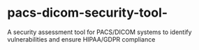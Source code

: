 # pacs-dicom-security-tool-
A security assessment tool for PACS/DICOM systems to identify vulnerabilities and ensure HIPAA/GDPR compliance
